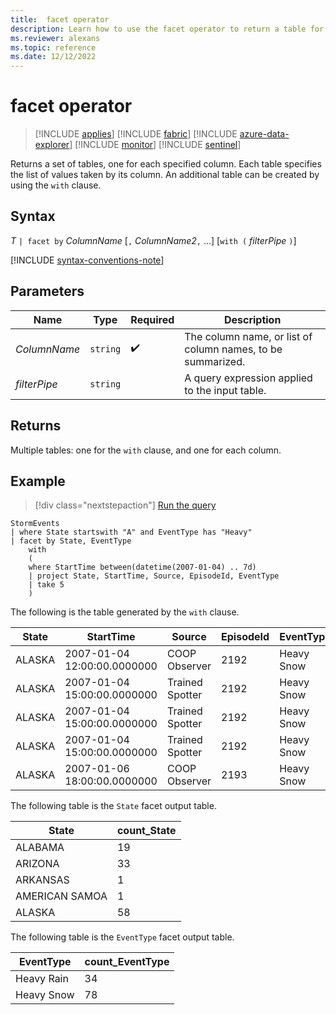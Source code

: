 ```yaml
---
title:  facet operator
description: Learn how to use the facet operator to return a table for each specified column.
ms.reviewer: alexans
ms.topic: reference
ms.date: 12/12/2022
---
```

# facet operator

> [!INCLUDE [applies](../includes/applies-to-version/applies.md)] [!INCLUDE [fabric](../includes/applies-to-version/fabric.md)] [!INCLUDE [azure-data-explorer](../includes/applies-to-version/azure-data-explorer.md)] [!INCLUDE [monitor](../includes/applies-to-version/monitor.md)] [!INCLUDE [sentinel](../includes/applies-to-version/sentinel.md)]

Returns a set of tables, one for each specified column.
Each table specifies the list of values taken by its column.
An additional table can be created by using the `with` clause.

## Syntax

*T* `| facet by` *ColumnName* [`,` *ColumnName2*`,` ...] [`with (` *filterPipe* `)`]

[!INCLUDE [syntax-conventions-note](../includes/syntax-conventions-note.md)]

## Parameters

| Name | Type | Required | Description |
|--|--|--|--|
| *ColumnName* | `string` |  :heavy_check_mark: | The column name, or list of column names, to be summarized.|
| *filterPipe* | `string` | | A query expression applied to the input table.|

## Returns

Multiple tables: one for the `with` clause, and one for each column.

## Example

> [!div class="nextstepaction"]
> <a href="https://dataexplorer.azure.com/clusters/help/databases/Samples?query=H4sIAAAAAAAAA2VOywqCQBTdB/7DYVYKKVMUrlsEtdYfGJ0bWujIzE0R/Ph81qK7OvdwXgkbW11bqtl5uwFdQZaQsGKCY2XZdSUXEBcBVWvMwrRvCIVyEDdSbS8m30PlxMj6xbr/Cb0dxptDFuivzFZkOS0rQkbcEdW+Hu08Ev5RyjiUh1CeAkQRYh2sAQMaa56U89b1DRmhedt8qm9KZzTd9d+SAaxehPPyBR9NMsYY/wAAAA==" target="_blank">Run the query</a>

```kusto
StormEvents
| where State startswith "A" and EventType has "Heavy"
| facet by State, EventType
    with 
    (
    where StartTime between(datetime(2007-01-04) .. 7d) 
    | project State, StartTime, Source, EpisodeId, EventType
    | take 5
    )
```

The following is the table generated by the `with` clause.

|State|StartTime|Source|EpisodeId|EventType|
|--|--|--|--|--|
|ALASKA|2007-01-04 12:00:00.0000000|COOP Observer|2192|Heavy Snow|
|ALASKA|2007-01-04 15:00:00.0000000|Trained Spotter|2192|Heavy Snow|
|ALASKA|2007-01-04 15:00:00.0000000|Trained Spotter|2192|Heavy Snow|
|ALASKA|2007-01-04 15:00:00.0000000|Trained Spotter|2192|Heavy Snow|
|ALASKA|2007-01-06 18:00:00.0000000|COOP Observer|2193|Heavy Snow|

The following table is the `State` facet output table.

|State|count_State|
|---|---|
|ALABAMA|19|
|ARIZONA|33|
|ARKANSAS|1|
|AMERICAN SAMOA|1|
|ALASKA|58|

The following table is the `EventType` facet output table.

|EventType|count_EventType|
|---|---|
|Heavy Rain|34|
|Heavy Snow|78|

